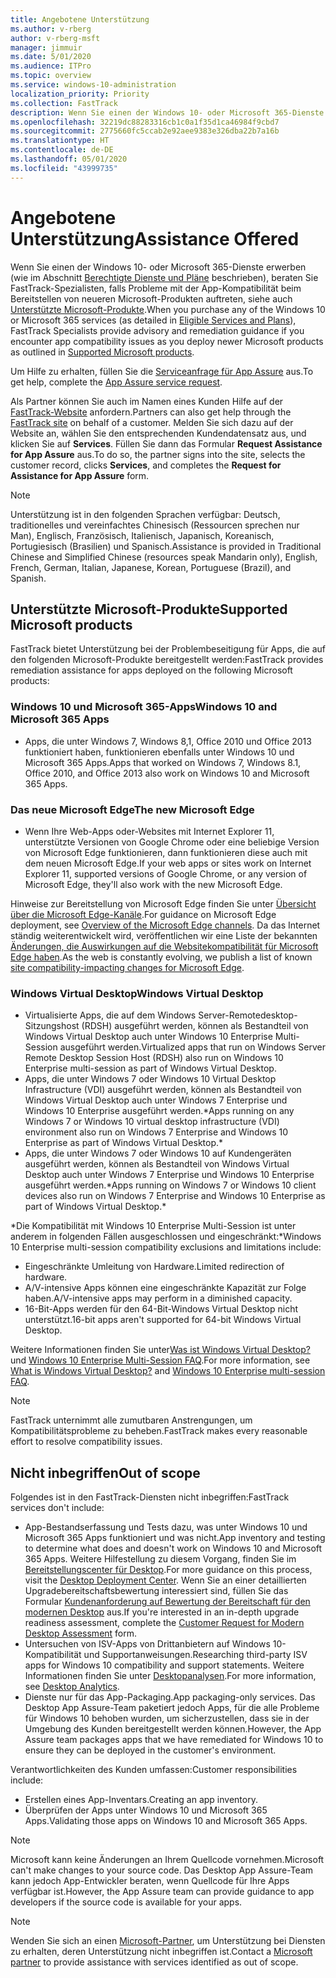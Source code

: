 ```yaml
---
title: Angebotene Unterstützung
ms.author: v-rberg
author: v-rberg-msft
manager: jimmuir
ms.date: 5/01/2020
ms.audience: ITPro
ms.topic: overview
ms.service: windows-10-administration
localization_priority: Priority
ms.collection: FastTrack
description: Wenn Sie einen der Windows 10- oder Microsoft 365-Dienste erwerben, zeigen Ihnen FastTrack-Spezialisten, wie Sie auf Windows 10 und Microsoft 365 Apps bereitstellen und ohne zusätzliche Kosten (mit einem berechtigenden Abonnement) auf dem neuesten Stand bleiben.
ms.openlocfilehash: 32219dc88283316cb1c0a1f35d1ca46984f9cbd7
ms.sourcegitcommit: 2775660fc5ccab2e92aee9383e326dba22b7a16b
ms.translationtype: HT
ms.contentlocale: de-DE
ms.lasthandoff: 05/01/2020
ms.locfileid: "43999735"
---
```

# <a name="assistance-offered"></a><span data-ttu-id="07ab2-103">Angebotene Unterstützung</span><span class="sxs-lookup"><span data-stu-id="07ab2-103">Assistance Offered</span></span>  

<span data-ttu-id="07ab2-104">Wenn Sie einen der Windows 10- oder Microsoft 365-Dienste erwerben (wie im Abschnitt [Berechtigte Dienste und Pläne](M365-eligible-services-and-plans.md) beschrieben), beraten Sie FastTrack-Spezialisten, falls Probleme mit der App-Kompatibilität beim Bereitstellen von neueren Microsoft-Produkten auftreten, siehe auch [Unterstützte Microsoft-Produkte](#supported-microsoft-products).</span><span class="sxs-lookup"><span data-stu-id="07ab2-104">When you purchase any of the Windows 10 or Microsoft 365 services (as detailed in [Eligible Services and Plans](M365-eligible-services-and-plans.md)), FastTrack Specialists provide advisory and remediation guidance if you encounter app compatibility issues as you deploy newer Microsoft products as outlined in [Supported Microsoft products](#supported-microsoft-products).</span></span>

<span data-ttu-id="07ab2-105">Um Hilfe zu erhalten, füllen Sie die [Serviceanfrage für App Assure](https://go.microsoft.com/fwlink/?linkid=2022721) aus.</span><span class="sxs-lookup"><span data-stu-id="07ab2-105">To get help, complete the [App Assure service request](https://go.microsoft.com/fwlink/?linkid=2022721).</span></span>

<span data-ttu-id="07ab2-106">Als Partner können Sie auch im Namen eines Kunden Hilfe auf der [FastTrack-Website](https://go.microsoft.com/fwlink/?linkid=780698) anfordern.</span><span class="sxs-lookup"><span data-stu-id="07ab2-106">Partners can also get help through the [FastTrack site](https://go.microsoft.com/fwlink/?linkid=780698) on behalf of a customer.</span></span> <span data-ttu-id="07ab2-107">Melden Sie sich dazu auf der Website an, wählen Sie den entsprechenden Kundendatensatz aus, und klicken Sie auf **Services**. Füllen Sie dann das Formular **Request Assistance for App Assure** aus.</span><span class="sxs-lookup"><span data-stu-id="07ab2-107">To do so, the partner signs into the site, selects the customer record, clicks **Services**, and completes the **Request for Assistance for App Assure** form.</span></span>

> [!NOTE]
> <span data-ttu-id="07ab2-108">Unterstützung ist in den folgenden Sprachen verfügbar: Deutsch, traditionelles und vereinfachtes Chinesisch (Ressourcen sprechen nur Man), Englisch, Französisch, Italienisch, Japanisch, Koreanisch, Portugiesisch (Brasilien) und Spanisch.</span><span class="sxs-lookup"><span data-stu-id="07ab2-108">Assistance is provided in Traditional Chinese and Simplified Chinese (resources speak Mandarin only), English, French, German, Italian, Japanese, Korean, Portuguese (Brazil), and Spanish.</span></span> 

## <a name="supported-microsoft-products"></a><span data-ttu-id="07ab2-109">Unterstützte Microsoft-Produkte</span><span class="sxs-lookup"><span data-stu-id="07ab2-109">Supported Microsoft products</span></span>

<span data-ttu-id="07ab2-110">FastTrack bietet Unterstützung bei der Problembeseitigung für Apps, die auf den folgenden Microsoft-Produkte bereitgestellt werden:</span><span class="sxs-lookup"><span data-stu-id="07ab2-110">FastTrack provides remediation assistance for apps deployed on the following Microsoft products:</span></span>

### <a name="windows-10-and-microsoft-365-apps"></a><span data-ttu-id="07ab2-111">Windows 10 und Microsoft 365-Apps</span><span class="sxs-lookup"><span data-stu-id="07ab2-111">Windows 10 and Microsoft 365 Apps</span></span>

- <span data-ttu-id="07ab2-112">Apps, die unter Windows 7, Windows 8,1, Office 2010 und Office 2013 funktioniert haben, funktionieren ebenfalls unter Windows 10 und Microsoft 365 Apps.</span><span class="sxs-lookup"><span data-stu-id="07ab2-112">Apps that worked on Windows 7, Windows 8.1, Office 2010, and Office 2013 also work on Windows 10 and Microsoft 365 Apps.</span></span>

### <a name="the-new-microsoft-edge"></a><span data-ttu-id="07ab2-113">Das neue Microsoft Edge</span><span class="sxs-lookup"><span data-stu-id="07ab2-113">The new Microsoft Edge</span></span>

- <span data-ttu-id="07ab2-114">Wenn Ihre Web-Apps oder-Websites mit Internet Explorer 11, unterstützte Versionen von Google Chrome oder eine beliebige Version von Microsoft Edge funktionieren, dann funktionieren diese auch mit dem neuen Microsoft Edge.</span><span class="sxs-lookup"><span data-stu-id="07ab2-114">If your web apps or sites work on Internet Explorer 11, supported versions of Google Chrome, or any version of Microsoft Edge, they'll also work with the new Microsoft Edge.</span></span>

<span data-ttu-id="07ab2-115">Hinweise zur Bereitstellung von Microsoft Edge finden Sie unter [Übersicht über die Microsoft Edge-Kanäle](https://docs.microsoft.com/DeployEdge/microsoft-edge-channels).</span><span class="sxs-lookup"><span data-stu-id="07ab2-115">For guidance on Microsoft Edge deployment, see [Overview of the Microsoft Edge channels](https://docs.microsoft.com/DeployEdge/microsoft-edge-channels).</span></span> <span data-ttu-id="07ab2-116">Da das Internet ständig weiterentwickelt wird, veröffentlichen wir eine Liste der bekannten [Änderungen, die Auswirkungen auf die Websitekompatibilität für Microsoft Edge haben](https://docs.microsoft.com/microsoft-edge/web-platform/site-impacting-changes).</span><span class="sxs-lookup"><span data-stu-id="07ab2-116">As the web is constantly evolving, we publish a list of known [site compatibility-impacting changes for Microsoft Edge](https://docs.microsoft.com/microsoft-edge/web-platform/site-impacting-changes).</span></span>

### <a name="windows-virtual-desktop"></a><span data-ttu-id="07ab2-117">Windows Virtual Desktop</span><span class="sxs-lookup"><span data-stu-id="07ab2-117">Windows Virtual Desktop</span></span>

- <span data-ttu-id="07ab2-118">Virtualisierte Apps, die auf dem Windows Server-Remotedesktop-Sitzungshost (RDSH) ausgeführt werden, können als Bestandteil von Windows Virtual Desktop auch unter Windows 10 Enterprise Multi-Session ausgeführt werden.</span><span class="sxs-lookup"><span data-stu-id="07ab2-118">Virtualized apps that run on Windows Server Remote Desktop Session Host (RDSH) also run on Windows 10 Enterprise multi-session as part of Windows Virtual Desktop.</span></span>
- <span data-ttu-id="07ab2-119">Apps, die unter Windows 7 oder Windows 10 Virtual Desktop Infrastructure (VDI) ausgeführt werden, können als Bestandteil von Windows Virtual Desktop auch unter Windows 7 Enterprise und Windows 10 Enterprise ausgeführt werden.\*</span><span class="sxs-lookup"><span data-stu-id="07ab2-119">Apps running on any Windows 7 or Windows 10 virtual desktop infrastructure (VDI) environment also run on Windows 7 Enterprise and Windows 10 Enterprise as part of Windows Virtual Desktop.\*</span></span>
- <span data-ttu-id="07ab2-120">Apps, die unter Windows 7 oder Windows 10 auf Kundengeräten ausgeführt werden, können als Bestandteil von Windows Virtual Desktop auch unter Windows 7 Enterprise und Windows 10 Enterprise ausgeführt werden.\*</span><span class="sxs-lookup"><span data-stu-id="07ab2-120">Apps running on Windows 7 or Windows 10 client devices also run on Windows 7 Enterprise and Windows 10 Enterprise as part of Windows Virtual Desktop.\*</span></span>

<span data-ttu-id="07ab2-121">\*Die Kompatibilität mit Windows 10 Enterprise Multi-Session ist unter anderem in folgenden Fällen ausgeschlossen und eingeschränkt:</span><span class="sxs-lookup"><span data-stu-id="07ab2-121">\*Windows 10 Enterprise multi-session compatibility exclusions and limitations include:</span></span>
- <span data-ttu-id="07ab2-122">Eingeschränkte Umleitung von Hardware.</span><span class="sxs-lookup"><span data-stu-id="07ab2-122">Limited redirection of hardware.</span></span>
- <span data-ttu-id="07ab2-123">A/V-intensive Apps können eine eingeschränkte Kapazität zur Folge haben.</span><span class="sxs-lookup"><span data-stu-id="07ab2-123">A/V-intensive apps may perform in a diminished capacity.</span></span>
- <span data-ttu-id="07ab2-124">16-Bit-Apps werden für den 64-Bit-Windows Virtual Desktop nicht unterstützt.</span><span class="sxs-lookup"><span data-stu-id="07ab2-124">16-bit apps aren't supported for 64-bit Windows Virtual Desktop.</span></span>

<span data-ttu-id="07ab2-125">Weitere Informationen finden Sie unter[Was ist Windows Virtual Desktop?](https://docs.microsoft.com/azure/virtual-desktop/overview) und [Windows 10 Enterprise Multi-Session FAQ](https://docs.microsoft.com/azure/virtual-desktop/windows-10-multisession-faq).</span><span class="sxs-lookup"><span data-stu-id="07ab2-125">For more information, see [What is Windows Virtual Desktop?](https://docs.microsoft.com/azure/virtual-desktop/overview) and [Windows 10 Enterprise multi-session FAQ](https://docs.microsoft.com/azure/virtual-desktop/windows-10-multisession-faq).</span></span>

> [!NOTE]
> <span data-ttu-id="07ab2-126">FastTrack unternimmt alle zumutbaren Anstrengungen, um Kompatibilitätsprobleme zu beheben.</span><span class="sxs-lookup"><span data-stu-id="07ab2-126">FastTrack makes every reasonable effort to resolve compatibility issues.</span></span> 

## <a name="out-of-scope"></a><span data-ttu-id="07ab2-127">Nicht inbegriffen</span><span class="sxs-lookup"><span data-stu-id="07ab2-127">Out of scope</span></span>

<span data-ttu-id="07ab2-128">Folgendes ist in den FastTrack-Diensten nicht inbegriffen:</span><span class="sxs-lookup"><span data-stu-id="07ab2-128">FastTrack services don't include:</span></span>
- <span data-ttu-id="07ab2-129">App-Bestandserfassung und Tests dazu, was unter Windows 10 und Microsoft 365 Apps funktioniert und was nicht.</span><span class="sxs-lookup"><span data-stu-id="07ab2-129">App inventory and testing to determine what does and doesn't work on Windows 10 and Microsoft 365 Apps.</span></span> <span data-ttu-id="07ab2-130">Weitere Hilfestellung zu diesem Vorgang, finden Sie im [Bereitstellungscenter für Desktop](https://go.microsoft.com/fwlink/?linkid=2080140).</span><span class="sxs-lookup"><span data-stu-id="07ab2-130">For more guidance on this process, visit the [Desktop Deployment Center](https://go.microsoft.com/fwlink/?linkid=2080140).</span></span> <span data-ttu-id="07ab2-131">Wenn Sie an einer detaillierten Upgradebereitschaftsbewertung interessiert sind, füllen Sie das Formular [Kundenanforderung auf Bewertung der Bereitschaft für den modernen Desktop](https://go.microsoft.com/fwlink/?linkid=2053818) aus.</span><span class="sxs-lookup"><span data-stu-id="07ab2-131">If you're interested in an in-depth upgrade readiness assessment, complete the [Customer Request for Modern Desktop Assessment](https://go.microsoft.com/fwlink/?linkid=2053818) form.</span></span>
- <span data-ttu-id="07ab2-132">Untersuchen von ISV-Apps von Drittanbietern auf Windows 10-Kompatibilität und Supportanweisungen.</span><span class="sxs-lookup"><span data-stu-id="07ab2-132">Researching third-party ISV apps for Windows 10 compatibility and support statements.</span></span> <span data-ttu-id="07ab2-133">Weitere Informationen finden Sie unter [Desktopanalysen](https://docs.microsoft.com/sccm/desktop-analytics/overview).</span><span class="sxs-lookup"><span data-stu-id="07ab2-133">For more information, see [Desktop Analytics](https://docs.microsoft.com/sccm/desktop-analytics/overview).</span></span>
- <span data-ttu-id="07ab2-134">Dienste nur für das App-Packaging.</span><span class="sxs-lookup"><span data-stu-id="07ab2-134">App packaging-only services.</span></span> <span data-ttu-id="07ab2-135">Das Desktop App Assure-Team paketiert jedoch Apps, für die alle Probleme für Windows 10 behoben wurden, um sicherzustellen, dass sie in der Umgebung des Kunden bereitgestellt werden können.</span><span class="sxs-lookup"><span data-stu-id="07ab2-135">However, the App Assure team packages apps that we have remediated for Windows 10 to ensure they can be deployed in the customer's environment.</span></span>

<span data-ttu-id="07ab2-136">Verantwortlichkeiten des Kunden umfassen:</span><span class="sxs-lookup"><span data-stu-id="07ab2-136">Customer responsibilities include:</span></span>
- <span data-ttu-id="07ab2-137">Erstellen eines App-Inventars.</span><span class="sxs-lookup"><span data-stu-id="07ab2-137">Creating an app inventory.</span></span>
- <span data-ttu-id="07ab2-138">Überprüfen der Apps unter Windows 10 und Microsoft 365 Apps.</span><span class="sxs-lookup"><span data-stu-id="07ab2-138">Validating those apps on Windows 10 and Microsoft 365 Apps.</span></span>

> [!NOTE]
> <span data-ttu-id="07ab2-139">Microsoft kann keine Änderungen an Ihrem Quellcode vornehmen.</span><span class="sxs-lookup"><span data-stu-id="07ab2-139">Microsoft can't make changes to your source code.</span></span> <span data-ttu-id="07ab2-140">Das Desktop App Assure-Team kann jedoch App-Entwickler beraten, wenn Quellcode für Ihre Apps verfügbar ist.</span><span class="sxs-lookup"><span data-stu-id="07ab2-140">However, the App Assure team can provide guidance to app developers if the source code is available for your apps.</span></span>

> [!NOTE]
> <span data-ttu-id="07ab2-141">Wenden Sie sich an einen [Microsoft-Partner](https://go.microsoft.com/fwlink/?linkid=2080150), um Unterstützung bei Diensten zu erhalten, deren Unterstützung nicht inbegriffen ist.</span><span class="sxs-lookup"><span data-stu-id="07ab2-141">Contact a [Microsoft partner](https://go.microsoft.com/fwlink/?linkid=2080150) to provide assistance with services identified as out of scope.</span></span>


